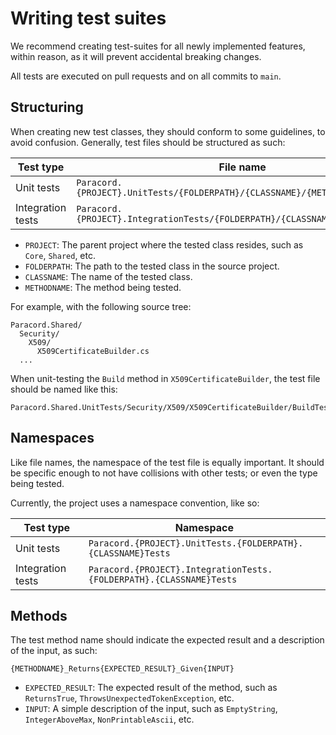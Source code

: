 # Writing test suites

We recommend creating test-suites for all newly implemented features, within reason, as it will prevent accidental breaking changes.

All tests are executed on pull requests and on all commits to `main`.

## Structuring

When creating new test classes, they should conform to some guidelines, to avoid confusion. Generally, test files should be structured as such:

 Test type          | File name 
--------------------|-------
 Unit tests         | `Paracord.{PROJECT}.UnitTests/{FOLDERPATH}/{CLASSNAME}/{METHODNAME}Tests.cs`
 Integration tests  | `Paracord.{PROJECT}.IntegrationTests/{FOLDERPATH}/{CLASSNAME}Tests.cs`

- `PROJECT`: The parent project where the tested class resides, such as `Core`, `Shared`, etc.
- `FOLDERPATH`: The path to the tested class in the source project.
- `CLASSNAME`: The name of the tested class.
- `METHODNAME`: The method being tested.

For example, with the following source tree:

```
Paracord.Shared/
  Security/
    X509/
      X509CertificateBuilder.cs
  ...
```

When unit-testing the `Build` method in `X509CertificateBuilder`, the test file should be named like this:
```
Paracord.Shared.UnitTests/Security/X509/X509CertificateBuilder/BuildTests.cs
```

## Namespaces

Like file names, the namespace of the test file is equally important. It should be specific enough to not have
collisions with other tests; or even the type being tested.

Currently, the project uses a namespace convention, like so:

 Test type          | Namespace
--------------------|-------
 Unit tests         | `Paracord.{PROJECT}.UnitTests.{FOLDERPATH}.{CLASSNAME}Tests`
 Integration tests  | `Paracord.{PROJECT}.IntegrationTests.{FOLDERPATH}.{CLASSNAME}Tests`

## Methods

The test method name should indicate the expected result and a description of the input, as such:

```
{METHODNAME}_Returns{EXPECTED_RESULT}_Given{INPUT}
```

- `EXPECTED_RESULT`: The expected result of the method, such as `ReturnsTrue`, `ThrowsUnexpectedTokenException`, etc.
- `INPUT`: A simple description of the input, such as `EmptyString`, `IntegerAboveMax`, `NonPrintableAscii`, etc.